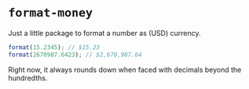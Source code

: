 # `format-money`

Just a little package to format a number as (USD) currency.

```javascript
format(15.2345); // $15.23
format(2670987.6423); // $2,670,987.64
```

Right now, it always rounds down when faced with decimals beyond the hundredths.

